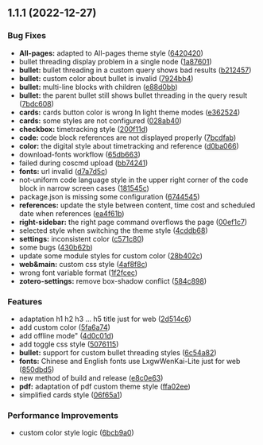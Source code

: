 ## 1.1.1 (2022-12-27)


### Bug Fixes

* **All-pages:** adapted to All-pages theme style ([6420420](https://github.com/f12998765/logseq-developer-theme/commit/6420420f0ff8ec8b0cb888298181c619d8b05476))
* bullet threading display problem in a single node ([1a87601](https://github.com/f12998765/logseq-developer-theme/commit/1a876013cf43d4a0b4d7b7634beb5eeec6614a0f))
* **bullet:** bullet threading in a custom query shows bad results ([b212457](https://github.com/f12998765/logseq-developer-theme/commit/b212457c78fcf07224e2280af4d940638326e923))
* **bullet:** custom color about bullet is invalid ([7924bb4](https://github.com/f12998765/logseq-developer-theme/commit/7924bb45c9692b633fc49e5d0f722b4b9d4a9e78))
* **bullet:** multi-line blocks with children ([e88d0bb](https://github.com/f12998765/logseq-developer-theme/commit/e88d0bbdb990b03de9c01f9fd5cdea2ec9d7b3c2))
* **bullet:** the parent bullet still shows bullet threading in the query result ([7bdc608](https://github.com/f12998765/logseq-developer-theme/commit/7bdc60875ccf867bc9d1c18351d3f11573b06fcb))
* **cards:** cards button color is wrong In light theme modes ([e362524](https://github.com/f12998765/logseq-developer-theme/commit/e3625243a015dc35c4bab1fb29c939fe27e66713))
* **cards:** some styles are not configured ([028ab40](https://github.com/f12998765/logseq-developer-theme/commit/028ab4050fc7db8218088e40aaca567ea268ad5c))
* **checkbox:** timetracking style ([200f11d](https://github.com/f12998765/logseq-developer-theme/commit/200f11d4e854926748be619af74b62ec8e824791))
* **code:** code block references are not displayed properly ([7bcdfab](https://github.com/f12998765/logseq-developer-theme/commit/7bcdfabff686becc56e02388cdedfbc30cbcffd4))
* **color:** the digital style about timetracking and reference ([d0ba066](https://github.com/f12998765/logseq-developer-theme/commit/d0ba06623094c51a64865635655673cf2ac34daa))
* download-fonts workflow ([65db663](https://github.com/f12998765/logseq-developer-theme/commit/65db6632ff3ec123bca8391e1fe0ab72f8525641))
* failed during coscmd upload ([bb74241](https://github.com/f12998765/logseq-developer-theme/commit/bb742414eee2fc30bc5882c4657f2795411b48fb))
* **fonts:** url invalid ([d7a7d5c](https://github.com/f12998765/logseq-developer-theme/commit/d7a7d5cf1414dede45dc233c2acfaf86cad0f512))
* not-uniform code language style in the upper right corner of the code block in narrow screen cases ([181545c](https://github.com/f12998765/logseq-developer-theme/commit/181545c1e0281de64865e74855dd9b9758e05278))
* package.json is missing some configuration ([6744545](https://github.com/f12998765/logseq-developer-theme/commit/674454598d6ecc3f6c8869b53003eca2114fb71d))
* **references:** update the style between content, time cost and scheduled date when references ([ea4f61b](https://github.com/f12998765/logseq-developer-theme/commit/ea4f61bef6f69d79b6a058394292aaf720e68d75))
* **right-sidebar:** the right page command overflows the page ([00ef1c7](https://github.com/f12998765/logseq-developer-theme/commit/00ef1c77445f7666cdf2936e60b9b8225b886e33))
* selected style when switching the theme style ([4cddb68](https://github.com/f12998765/logseq-developer-theme/commit/4cddb685df9b7314ae106c6b558210b6408b0cf2))
* **settings:** inconsistent color ([c571c80](https://github.com/f12998765/logseq-developer-theme/commit/c571c80c2fa1640e450a65992aa172c0ce3faea6))
* some bugs ([430b62b](https://github.com/f12998765/logseq-developer-theme/commit/430b62bb3f427488b46ca10308e43c64668fe9f5))
* update some module styles for custom color ([28b402c](https://github.com/f12998765/logseq-developer-theme/commit/28b402c7bdd8498be6e79cd6e4e7b762db62f75a))
* **web&main:** custom css style ([4af8f8c](https://github.com/f12998765/logseq-developer-theme/commit/4af8f8cf67776c0e14a545cf07dbdafa46be78c7))
* wrong font variable format ([1f2fcec](https://github.com/f12998765/logseq-developer-theme/commit/1f2fcec30f80abf1f990b2c4a969066f5c54f7bb))
* **zotero-settings:** remove box-shadow conflict ([584c898](https://github.com/f12998765/logseq-developer-theme/commit/584c898e6800e37a00e37120fe73ccac680af517))


### Features

* adaptation h1 h2 h3 ... h5 title just for web ([2d514c6](https://github.com/f12998765/logseq-developer-theme/commit/2d514c61088a434a7af75d3f90f50ffcec5dc413))
* add custom color ([5fa6a74](https://github.com/f12998765/logseq-developer-theme/commit/5fa6a742bc66471322e6a9f12bd0b2c35c6752e0))
* add offline mode" ([4d0c01d](https://github.com/f12998765/logseq-developer-theme/commit/4d0c01dcb1509d299495824e155c08452ff2409a))
* add toggle css style ([5076115](https://github.com/f12998765/logseq-developer-theme/commit/50761152676497111c6b232436eeca2a14971cb9))
* **bullet:** support for custom bullet threading styles ([6c54a82](https://github.com/f12998765/logseq-developer-theme/commit/6c54a82382fa9e6bc1d1fb4cbe80b39e6652e6fe))
* **fonts:** Chinese and English fonts use LxgwWenKai-Lite just for web ([850dbd5](https://github.com/f12998765/logseq-developer-theme/commit/850dbd548b47811d8eec52075106974c1e269c4c))
* new method of build and release ([e8c0e63](https://github.com/f12998765/logseq-developer-theme/commit/e8c0e63965cc8dd218e03f515c41861e0a1b9716))
* **pdf:** adaptation of pdf custom theme style ([ffa02ee](https://github.com/f12998765/logseq-developer-theme/commit/ffa02ee192ad3c281b77e4f7d37dee20794bc7fe))
* simplified cards style ([06f65a1](https://github.com/f12998765/logseq-developer-theme/commit/06f65a16a74cb6881a52ec2d8c726a8c010ea0b8))


### Performance Improvements

* custom color style logic ([6bcb9a0](https://github.com/f12998765/logseq-developer-theme/commit/6bcb9a009c4a563fd00c94bef72a7267275e0d2a))




